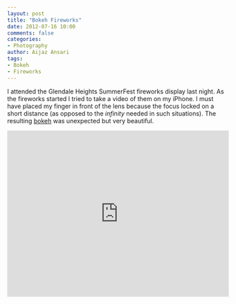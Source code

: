 ```yaml
---
layout: post
title: "Bokeh Fireworks"
date: 2012-07-16 10:00
comments: false
categories:
- Photography
author: Aijaz Ansari
tags:
- Bokeh
- Fireworks
---
```


I attended the Glendale Heights SummerFest fireworks display last night.
As the fireworks started I tried to take a video of them on my iPhone.  I
must have placed my finger in front of the lens because the focus locked
on a short distance (as opposed to the _infinity_ needed in such
situations).
The resulting [bokeh](http://en.wikipedia.org/wiki/Bokeh) was unexpected but very beautiful.  
<iframe width="512" height="384" src="http://www.youtube.com/embed/wFK7L4Ii7BY?rel=0" frameborder="0" allowfullscreen></iframe>

